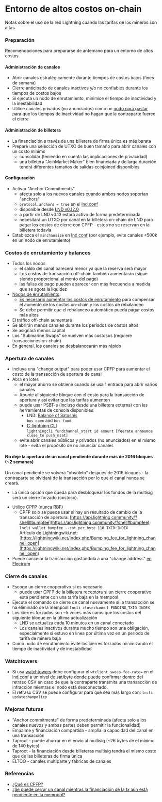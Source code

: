 # Entorno de altos costos on-chain
Notas sobre el uso de la red Lightning cuando las tarifas de los mineros son altas.

### Preparación
Recomendaciones para prepararse de antemano para un entorno de altos costos.

#### Administración de canales
* Abrir canales estratégicamente durante tiempos de costos bajos (fines de semana)
* Cierre anticipado de canales inactivos y/o no confiables durante los tiempos de costos bajos
* Si ejecuta un nodo de enrutamiento, minimice el tiempo de inactividad y la inestabilidad
* Utilice canales privados (no anunciados) como un [nodo para gastar](nodetype.spending.md) para que los tiempos de inactividad no hagan que la contraparte fuerce el cierre

#### Administración de billetera
* La financiación a través de una billetera de firma única es más barata
* Prepare una selección de UTXO de buen tamaño para abrir canales con un costo mínimo
  * consolidar (teniendo en cuenta las implicaciones de privacidad)
  * una billetera "JoinMarket Maker" bien financiada y de larga duración tendrá diferentes tamaños de salidas coinjoined disponibles

#### Configuración
* Activar "Anchor Commitments"
  * afecta solo a los nuevos canales cuando ambos nodos soportan "anchors"
  * `protocol.anchors = true` en el [lnd.conf](https://github.com/lightningnetwork/lnd/blob/260ea9b842ddd80fbea1df5516f557e3081f743f/sample-lnd.conf#L363)
  * disponible desde [LND v0.12.0](https://github.com/lightningnetwork/lnd/releases/tag/v0.12.0-beta)
  * a partir de LND v0.13 estará activo de forma predeterminada
  * necesitará un UTXO por canal en la billetera on-chain de LND para pagar los costos de cierre con CPFP - estos no se reservan en la billetera todavía
* Establezca el `minchansize` en [lnd.conf](https://github.com/lightningnetwork/lnd/blob/260ea9b842ddd80fbea1df5516f557e3081f743f/sample-lnd.conf#L248) (por ejemplo, evite canales <500k en un nodo de enrutamiento)

### Costos de enrutamiento y balances
* Todos los nodos:
  * el saldo del canal parecerá menor ya que la reserva será mayor
  * Los costos de transacción off-chain también aumentarán (sigue siendo proporcional al monto del pago)
  * las fallas de pago pueden aparecer con más frecuencia a medida que se agota la liquidez
* [Nodos de enrutamiento](nodetype.routing.md):
  * [Es necesario aumentar los costos de enrutamiento](fee.md) para compensar el aumento de los costos on-chain y los costos de rebalanceo
  * Se debe permitir que el rebalanceo automático pueda pagar costos más altos
* El tráfico off-chain aumentará
* Se abrirán menos canales durante los períodos de costos altos
* Se asignará menos capital
* Los "Submarine Swaps" se vuelven más costosos (requiere transacciones on-chain)
* En general, los canales se desbalancearán más rápido

### Apertura de canales
* Incluya una "change output" para poder usar CPFP para aumentar el costo de la transacción de apertura de canal
* Abra en lotes
  * el mayor ahorro se obtiene cuando se usa 1 entrada para abrir varios canales
  * Apunte al siguiente bloque con el costo para la transacción de apertura y asi evitar que las tarifas aumenten
  * puede usar PSBT-s (incluso desde una billetera externa) con las herramientas de consola disponibles:
    * LND: [Balance of Satoshis](https://github.com/alexbosworth/balanceofsatoshis#howtos)  
    `bos open` and `bos fund`
    * [C-lightning CLI](https://lightning.readthedocs.io/lightning-fundchannel_start.7.html#)  
    `lightningcli fundchannel_start id amount [feerate announce close_to push_msat]`
  * evite abrir canales públicos y privados (no anunciados) en el mismo lote - evita el propósito de no anunciar canales

#### No deje la apertura de un canal pendiente durante más de 2016 bloques (~2 semanas)
Un canal pendiente se volverá "obsoleto" después de 2016 bloques - la contraparte se olvidará de la transacción por lo que el canal nunca se creará.
- La única opción que queda para desbloquear los fondos de la multisig será un cierre forzado (costoso).

* Utilice CPFP (nunca RBF)
  * CPFP solo se puede usar si hay un resultado de cambio de la transacción de apertura: [https://api.lightning.community/?shell#bumpfee](https://api.lightning.community/?shell#bumpfee):
  `lncli wallet bumpfee --sat_per_byte 110 TXID:INDEX`  
  Artículo de Lightningwiki.net: [https://lightningwiki.net/index.php/Bumping_fee_for_lightning_channel_open](https://lightningwiki.net/index.php/Bumping_fee_for_lightning_channel_open)
* Puede cancelar la transacción gastándola a una "change address" [en Electrum](restorelndonchainfundsinelectrum.md#manage-the-lnd-onchain-funds-in-electrum-wallet)

### Cierre de canales
* Escoge un cierre cooperativo si es necesario
  * puede usar CPFP de la billetera receptora si un cierre cooperativo está pendiente con una tarifa baja en la mempool
* Ejecute el comando de cierre de canal nuevamente si la transacción se ha eliminado de la mempool
  `lncli closechannel FUNDING_TXID INDEX`
* Los cierres forzados son ~5 veces más caros que los costos del siguiente bloque en la última actualización
  * LND se actualiza cada 10 minutos en un canal conectado
  * Los canales inactivos durante mucho tiempo son una obligación, especialmente si estuvo en línea por última vez en un período de tarifa de minero baja
* Como nodo de enrutamiento evite los cierres forzados minimizando el tiempo de inactividad y de inestabilidad

### Watchtowers
* Si usa [watchtowers](watchtower.md) debe configurar el
`wtclient.sweep-fee-rate=` en el [lnd.conf](https://github.com/lightningnetwork/lnd/blob/a36c95f7325d3941306ac4dfff0f2363fbb8e66d/sample-lnd.conf#L857)
a un nivel de sat/byte donde puede confirmar dentro del retraso CSV en caso de que la contraparte transmita una transacción de infracción mientras el nodo está desconectado.
* El retraso CSV se puede configurar para que sea más largo con:
`lncli updatechanpolicy`

### Mejoras futuras
* "Anchor commitments" de forma predeterminada (afecta solo a los canales nuevos y ambas partes deben permitir la funcionalidad)
* Empalme y financiación compartida - amplía la capacidad del canal en una transacción
* Taproot - puede ahorrar en el envío al multisig (~26 bytes de el mínimo de 140 bytes)
* Taproot - la financiación desde billeteras multisig tendrá el mismo costo que de las billeteras de firma única
* ELTOO - canales multiparte y fábricas de canales

### Referencias
* [¿Qué es CPFP?](https://bitcoinops.org/en/topics/cpfp/)
* [¿Se puede cerrar un canal mientras la financiación de la tx aún está pendiente en la mempool?](https://bitcoin.stackexchange.com/questions/102180/can-a-channel-be-closed-while-the-funding-tx-is-still-stuck-in-the-mempool)
